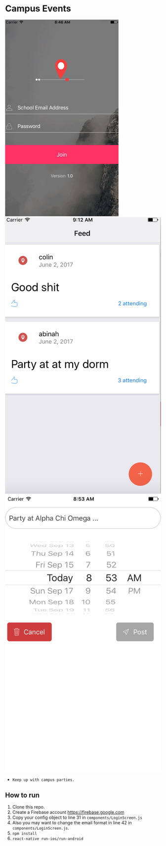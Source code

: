 # Campus Events

<img src="screenshots/1.gif" >
<img src="screenshots/4.png" >
<img src="screenshots/3.png" >

* `Keep up with campus parties.`

## How to run

1. Clone this repo.
2. Create a Firebase account https://firebase.google.com
3. Copy your config object to line 31 in `components/LoginScreen.js`
4. Also you may want to change the email format in line 42 in `components/LoginScreen.js`.
5. `npm install`
6. `react-native run-ios/run-android`


